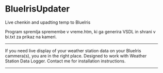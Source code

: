 # BlueIrisUpdater
Live chenkin and upadting temp to BlueIris

Program spremlja spremembe v vreme.htm, ki ga generira VSDL in shrani v bi.txt za prikaz na kameri.

****
If you need live display of your weather station data on your BlueIris cammera(s), you are in the right place.
Designed to work with Weather Station Data Logger.
Contact me for installation instructions. 
****

